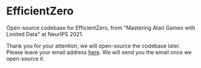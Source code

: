 # EfficientZero
Open-source codebase for EfficientZero, from "Mastering Atari Games with Limited Data" at NeurIPS 2021.

Thank you for your attention, we will open-source the codebase later. Please leave your email address [here](https://docs.google.com/forms/d/e/1FAIpQLSc3gsc25O8PtP13QwgYRHyTi-F8Bh8ogQ-phW0flbCMUOsWKA/viewform?usp=sf_link). We will send you the email once we open-source it.
